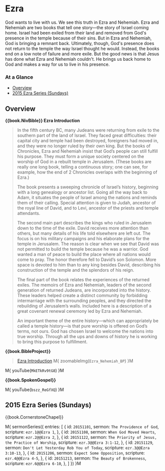# Ezra

God wants to live with us. We see this truth in Ezra and
Nehemiah. Ezra and Nehemiah are two books that tell one story—the
story of Israel coming home. Israel had been exiled from their land
and removed from God's presence in the temple because of their
sins. But in Ezra and Nehemiah, God is bringing a remnant
back. Ultimately, though, God's presence does not return to the temple
the way Israel thought he would. Instead, the books end on a low note
of failure and more exile. But the good news is that Jesus has done
what Ezra and Nehemiah couldn't. He brings us back home to God and
makes a way for us to live in his presence.

### At a Glance

- [Overview](#overview)
- [2015 Ezra Series (Sundays)](#2015-ezra-series-sundays)


## Overview

**{{book.NivBible}} Ezra Introduction**

> In the fifth century BC, many Judeans were returning from exile to the
> southern part of the land of Israel. They faced great difficulties:
> their capital city and temple had been destroyed, foreigners had moved
> in, and they were no longer ruled by their own king. But the books of
> Chronicles, Ezra and Nehemiah insist that God’s people can still
> fulfill his purpose. They must form a unique society centered on the
> worship of God in a rebuilt temple in Jerusalem. (These books are
> really one long book, telling a continuous story; one can see, for
> example, how the end of 2 Chronicles overlaps with the beginning of
> Ezra.)
> 
> The book presents a sweeping chronicle of Israel’s history, beginning
> with a long genealogy or ancestor list. Going all the way back to
> Adam, it situates the people of Israel among the nations and reminds
> them of their calling. Special attention is given to Judah, ancestor
> of the royal line of David, and to Levi, ancestor of the priests and
> temple attendants.
> 
> The second main part describes the kings who ruled in Jerusalem down
> to the time of the exile. David receives more attention than others,
> but many details of his life told elsewhere are left out. The focus is
> on his military campaigns and his elaborate plans for the temple in
> Jerusalem. The reason is clear when we see that David was not
> permitted to build the temple because he was a warrior. God wanted a
> man of peace to build the place where all nations would come to
> pray. The honor therefore fell to David’s son Solomon. More space is
> devoted to him than to any king besides David, describing his
> construction of the temple and the splendors of his reign.
> 
> The final part of the book relates the experiences of the returned
> exiles. The memoirs of Ezra and Nehemiah, leaders of the second
> generation of returned Judeans, are incorporated into the
> history. These leaders helped create a distinct community by
> forbidding intermarriage with the surrounding peoples, and they
> directed the rebuilding of Jerusalem’s walls. Included here is a
> description of a great covenant renewal ceremony led by Ezra and
> Nehemiah.
> 
> An important theme of the entire history—which can appropriately be
> called a temple history—is that pure worship is offered on God’s
> terms, not ours. God has chosen Israel to welcome the nations into
> true worship. Through all the ups and downs of history he is working
> to bring this purpose to fulfillment.


**{{book.BibleProject}}**

> [Ezra Introduction](https://bibleproject.com/explore/video/ezra-nehemiah/)
M{ zoomableImg(`Ezra_Nehemiah_BP`) }M

M{ youTube(`MkETkRv9tG8`) }M


**{{book.SpokenGospel}}**

M{ youTube(`bszz_ReGfXQ`) }M


## 2015 Ezra Series (Sundays)

{{book.CornerstoneChapel}}

M{ sermonSeries({
  entries: [
    { id: `20151101`, sermon: `The Providence of God`,                          scripture: `ezr.1@@Ezra 1`,       },
    { id: `20151108`, sermon: `When God Moved Hearts`,                          scripture: `ezr.2@@Ezra 2`,       },
    { id: `20151122`, sermon: `The Priority of Jesus, the Practice of Worship`, scripture: `ezr.3@@Ezra 3:1-12`,  },
    { id: `20151129`, sermon: `Don't Let Yesterday Rob You of Today`,           scripture: `ezr.3@@Ezra 3:10-13`, },
    { id: `20151206`, sermon: `Expect Some Opposition`,                         scripture: `ezr.4@@Ezra 4-5`,     },
    { id: `20151213`, sermon: `The Beauty of Brokenness`,                       scripture: `ezr.6@@Ezra 6-10`,    },
  ]
}) }M
